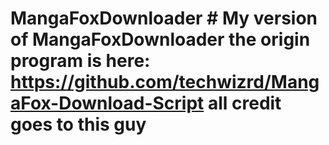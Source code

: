 # MangaFoxDownloader #  My version of MangaFoxDownloader   the origin program is here: https://github.com/techwizrd/MangaFox-Download-Script   all credit goes to this guy
